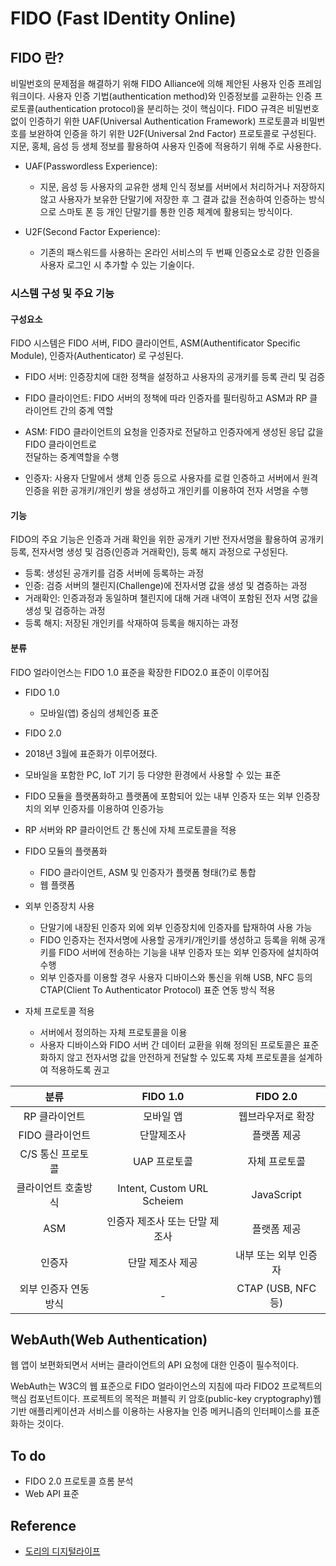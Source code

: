 # FIDO (**F**ast **ID**entity **O**nline)

## FIDO 란? 

비밀번호의 문제점을 해결하기 위해 FIDO Alliance에 의해 제안된 사용자 인증 프레임워크이다.
사용자 인증 기법(authentication method)와 인증정보를 교환하는 인증 프로토콜(authentication protocol)을 분리하는 것이 핵심이다. 
FIDO 규격은 비밀번호없이 인증하기 위한 UAF(Universal Authentication Framework) 프로토콜과 비밀번호를 보완하여 
인증을 하기 위한 U2F(Universal 2nd Factor) 프로토콜로 구성된다. 
지문, 홍체, 음성 등 생체 정보를 활용하여 사용자 인증에 적용하기 위해 주로 사용한다.

* UAF(Passwordless Experience):

  - 지문, 음성 등 사용자의 교유한 생체 인식 정보를 서버에서 처리하거나 저장하지 않고 사용자가 보유한 단말기에 저장한 후 
  그 결과 값을 전송하여 인증하는 방식으로 스마토 폰 등 개인 단말기를 통한 인증 체계에 활용되는 방식이다.

* U2F(Second Factor Experience):
  - 기존의 패스워드를 사용하는 온라인 서비스의 두 번째 인증요소로 강한 인증을 사용자 로그인 시 추가할 수 있는 기술이다.
  
### 시스템 구성 및 주요 기능
#### 구성요소
FIDO 시스템은 FIDO 서버, FIDO 클라이언트, ASM(Authentificator Specific Module), 
인증자(Authenticator) 로 구성된다. 

* FIDO 서버: 인증장치에 대한 정책을 설정하고 사용자의 공개키를 등록 관리 및 검증

* FIDO 클라이언트: FIDO 서버의 정책에 따라 인증자를 필터링하고 ASM과 RP 클라이언트 간의 중계 역할

* ASM: FIDO 클라이언트의 요청을 인증자로 전달하고 인증자에게 생성된 응답 값을 FIDO 클라이언트로  
전달하는 중계역할을 수행 

* 인증자: 사용자 단말에서 생체 인증 등으로 사용자를 로컬 인증하고 서버에서 원격 인증을 
위한 공개키/개인키 쌍을 생성하고 개인키를 이용하여 전자 서명을 수행 

#### 기능

FIDO의 주요 기능은 인증과 거래 확인을 위한 공개키 기반 전자서명을 활용하여 
공개키 등록, 전자서명 생성 및 검증(인증과 거래확인), 등록 해지 과정으로 구성된다.

* 등록: 생성된 공개키를 검증 서버에 등록하는 과정
* 인증: 검증 서버의 챌린지(Challenge)에 전자서명 값을 생성 및 겸증하는 과정
* 거래확인: 인증과정과 동일하며 챌린지에 대해 거래 내역이 포함된 전자 서명 값을 생성 및 
검증하는 과정
* 등록 해지: 저장된 개인키를 삭재하여 등록을 해지하는 과정 


#### 분류

FIDO 얼라이언스는 FIDO 1.0 표준을 확장한 FIDO2.0 표준이 이루어짐

 * FIDO 1.0
   - 모바일(앱) 중심의 생체인증 표준
 

 * FIDO 2.0
  + 2018년 3월에 표준화가 이루어졌다.
  + 모바일을 포함한 PC, IoT 기기 등 다양한 환경에서 사용할 수 있는 표준 
  + FIDO 모듈을 플랫폼화하고 플랫폼에 포함되어 있는 내부 인증자 또는 외부 인증장치의 외부 인증자를
   이용하여 인증가능
  + RP 서버와 RP 클라이언트 간 통신에 자체 프로토콜을 적용
 
  + FIDO 모듈의 플랫폼화
    - FIDO 클라이언트, ASM 및 인증자가 플랫폼 형태(?)로 통합
    - 웹 플랫폼 
  + 외부 인증장치 사용
    - 단말기에 내장된 인증자 외에 외부 인증장치에 인증자를 탑재하여 사용 가능
    - FIDO 인증자는 전자서명에 사용할 공개키/개인키를 생성하고 
    등록을 위해 공개키를 FIDO 서버에 전송하는 기능을 내부 인증자 또는 외부 인증자에 설치하여 수행
    - 외부 인증자를 이용할 경우 사용자 디바이스와 통신을 위해 USB, NFC 등의
    CTAP(Client To Authenticator Protocol) 표준 연동 방식 적용
  + 자체 프로토콜 적용
    - 서버에서 정의하는 자체 프로토콜을 이용
    - 사용자 디바이스와 FIDO 서버 간 데이터 교환을 위해 정의된 프로토콜은 표준화하지 않고 
    전자서명 값을 안전하게 전달할 수 있도록 자체 프로토콜을 설계하여 적용하도록 권고
    
  | 분류 | FIDO 1.0 | FIDO 2.0 |
  |:----:|:--------:|:---------:|
  | RP 클라이언트 | 모바일 앱 | 웹브라우저로 확장 |
  | FIDO 클라이언트 | 단말제조사 | 플랫폼 제공 |
  | C/S 통신 프로토콜 | UAP 프로토콜 | 자체 프로토콜 |
  | 클라이언트 호출방식| Intent, Custom URL Scheiem | JavaScript |
  | ASM | 인증자 제조사 또는 단말 제조사 | 플랫폼 제공 |
  | 인증자 | 단말 제조사 제공 | 내부 또는 외부 인증자 |
  | 외부 인증자 연동방식 |   -  | CTAP (USB, NFC 등)|
  
  
## WebAuth(Web Authentication)
  웹 앱이 보편화되면서 서버는 클라이언트의 API 요청에 대한 인증이 필수적이다.
  
  WebAuth는 W3C의 웹 표준으로 FIDO 얼라이언스의 지침에 따라 FIDO2 프로젝트의 핵심 컴포넌트이다.
  프로젝트의 목적은 퍼블릭 키 암호(public-key cryptography)웹 기반 애플리케이션과 서비스를 
  이용하는 사용자늘 인증 메커니즘의 인터페이스를 표준화하는 것이다. 
  
  
   
    
## To do

* FIDO 2.0 프로토콜 흐롬 분석
* Web API 표준 

## Reference

* [도리의 디지털라이프](http://blog.skby.net/fido-fast-identity-online/)

